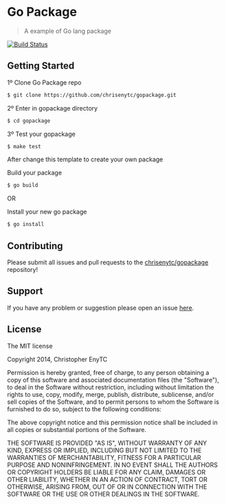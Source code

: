 # Go Package

> A example of Go lang package

[![Build Status](https://secure.travis-ci.org/chrisenytc/gopackage.png?branch=master)](https://travis-ci.org/chrisenytc/gopackage)

## Getting Started

1º Clone Go Package repo

```bash
$ git clone https://github.com/chrisenytc/gopackage.git
```

2º Enter in gopackage directory

```bash
$ cd gopackage
```

3º Test your gopackage

```bash
$ make test
```

After change this template to create your own package

Build your package

```bash
$ go build
```

OR

Install your new go package

```bash
$ go install
```

## Contributing

Please submit all issues and pull requests to the [chrisenytc/gopackage](http://github.com/chrisenytc/gopackage) repository!

## Support
If you have any problem or suggestion please open an issue [here](https://github.com/chrisenytc/gopackage/issues).

## License 

The MIT license

Copyright 2014, Christopher EnyTC

Permission is hereby granted, free of charge, to any person obtaining
a copy of this software and associated documentation files (the
"Software"), to deal in the Software without restriction, including
without limitation the rights to use, copy, modify, merge, publish,
distribute, sublicense, and/or sell copies of the Software, and to
permit persons to whom the Software is furnished to do so, subject to
the following conditions:

The above copyright notice and this permission notice shall be
included in all copies or substantial portions of the Software.

THE SOFTWARE IS PROVIDED "AS IS", WITHOUT WARRANTY OF ANY KIND,
EXPRESS OR IMPLIED, INCLUDING BUT NOT LIMITED TO THE WARRANTIES OF
MERCHANTABILITY, FITNESS FOR A PARTICULAR PURPOSE AND
NONINFRINGEMENT. IN NO EVENT SHALL THE AUTHORS OR COPYRIGHT HOLDERS BE
LIABLE FOR ANY CLAIM, DAMAGES OR OTHER LIABILITY, WHETHER IN AN ACTION
OF CONTRACT, TORT OR OTHERWISE, ARISING FROM, OUT OF OR IN CONNECTION
WITH THE SOFTWARE OR THE USE OR OTHER DEALINGS IN THE SOFTWARE.